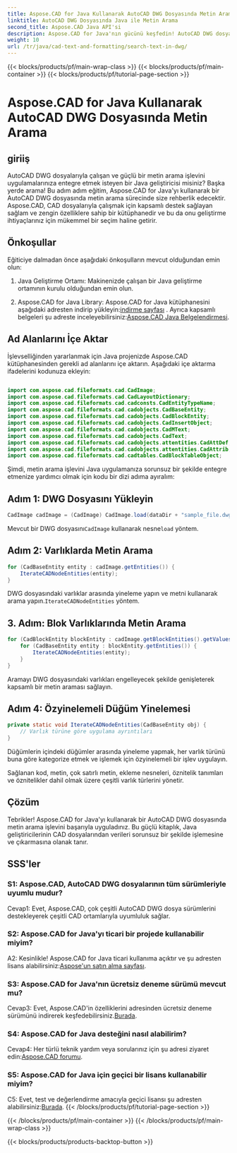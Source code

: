 ```yaml
---
title: Aspose.CAD for Java Kullanarak AutoCAD DWG Dosyasında Metin Arama
linktitle: AutoCAD DWG Dosyasında Java ile Metin Arama
second_title: Aspose.CAD Java API'si
description: Aspose.CAD for Java'nın gücünü keşfedin! AutoCAD DWG dosyalarındaki metni etkili bir şekilde arayın. Kitaplığı indirin ve CAD uygulamanızı geliştirin.
weight: 10
url: /tr/java/cad-text-and-formatting/search-text-in-dwg/
---
```


{{< blocks/products/pf/main-wrap-class >}}
{{< blocks/products/pf/main-container >}}
{{< blocks/products/pf/tutorial-page-section >}}

# Aspose.CAD for Java Kullanarak AutoCAD DWG Dosyasında Metin Arama

## giriiş

AutoCAD DWG dosyalarıyla çalışan ve güçlü bir metin arama işlevini uygulamalarınıza entegre etmek isteyen bir Java geliştiricisi misiniz? Başka yerde arama! Bu adım adım eğitim, Aspose.CAD for Java'yı kullanarak bir AutoCAD DWG dosyasında metin arama sürecinde size rehberlik edecektir. Aspose.CAD, CAD dosyalarıyla çalışmak için kapsamlı destek sağlayan sağlam ve zengin özelliklere sahip bir kütüphanedir ve bu da onu geliştirme ihtiyaçlarınız için mükemmel bir seçim haline getirir.

## Önkoşullar

Eğiticiye dalmadan önce aşağıdaki önkoşulların mevcut olduğundan emin olun:

1. Java Geliştirme Ortamı: Makinenizde çalışan bir Java geliştirme ortamının kurulu olduğundan emin olun.

2.  Aspose.CAD for Java Library: Aspose.CAD for Java kütüphanesini aşağıdaki adresten indirip yükleyin:[indirme sayfası](https://releases.aspose.com/cad/java/) . Ayrıca kapsamlı belgeleri şu adreste inceleyebilirsiniz:[Aspose.CAD Java Belgelendirmesi](https://reference.aspose.com/cad/java/).

## Ad Alanlarını İçe Aktar

İşlevselliğinden yararlanmak için Java projenizde Aspose.CAD kütüphanesinden gerekli ad alanlarını içe aktarın. Aşağıdaki içe aktarma ifadelerini kodunuza ekleyin:

```java

import com.aspose.cad.fileformats.cad.CadImage;
import com.aspose.cad.fileformats.cad.CadLayoutDictionary;
import com.aspose.cad.fileformats.cad.cadconsts.CadEntityTypeName;
import com.aspose.cad.fileformats.cad.cadobjects.CadBaseEntity;
import com.aspose.cad.fileformats.cad.cadobjects.CadBlockEntity;
import com.aspose.cad.fileformats.cad.cadobjects.CadInsertObject;
import com.aspose.cad.fileformats.cad.cadobjects.CadMText;
import com.aspose.cad.fileformats.cad.cadobjects.CadText;
import com.aspose.cad.fileformats.cad.cadobjects.attentities.CadAttDef;
import com.aspose.cad.fileformats.cad.cadobjects.attentities.CadAttrib;
import com.aspose.cad.fileformats.cad.cadtables.CadBlockTableObject;
```

Şimdi, metin arama işlevini Java uygulamanıza sorunsuz bir şekilde entegre etmenize yardımcı olmak için kodu bir dizi adıma ayıralım:

## Adım 1: DWG Dosyasını Yükleyin

```java
CadImage cadImage = (CadImage) CadImage.load(dataDir + "sample_file.dwg");
```

Mevcut bir DWG dosyasını`CadImage` kullanarak nesne`load` yöntem.

## Adım 2: Varlıklarda Metin Arama

```java
for (CadBaseEntity entity : cadImage.getEntities()) {
    IterateCADNodeEntities(entity);
}
```

 DWG dosyasındaki varlıklar arasında yineleme yapın ve metni kullanarak arama yapın.`IterateCADNodeEntities` yöntem.

## 3. Adım: Blok Varlıklarında Metin Arama

```java
for (CadBlockEntity blockEntity : cadImage.getBlockEntities().getValues()) {
    for (CadBaseEntity entity : blockEntity.getEntities()) {
        IterateCADNodeEntities(entity);
    }
}
```

Aramayı DWG dosyasındaki varlıkları engelleyecek şekilde genişleterek kapsamlı bir metin araması sağlayın.

## Adım 4: Özyinelemeli Düğüm Yinelemesi

```java
private static void IterateCADNodeEntities(CadBaseEntity obj) {
    // Varlık türüne göre uygulama ayrıntıları
}
```

Düğümlerin içindeki düğümler arasında yineleme yapmak, her varlık türünü buna göre kategorize etmek ve işlemek için özyinelemeli bir işlev uygulayın.

Sağlanan kod, metin, çok satırlı metin, ekleme nesneleri, öznitelik tanımları ve öznitelikler dahil olmak üzere çeşitli varlık türlerini yönetir.

## Çözüm

Tebrikler! Aspose.CAD for Java'yı kullanarak bir AutoCAD DWG dosyasında metin arama işlevini başarıyla uyguladınız. Bu güçlü kitaplık, Java geliştiricilerinin CAD dosyalarından verileri sorunsuz bir şekilde işlemesine ve çıkarmasına olanak tanır.

## SSS'ler

### S1: Aspose.CAD, AutoCAD DWG dosyalarının tüm sürümleriyle uyumlu mudur?

Cevap1: Evet, Aspose.CAD, çok çeşitli AutoCAD DWG dosya sürümlerini destekleyerek çeşitli CAD ortamlarıyla uyumluluk sağlar.

### S2: Aspose.CAD for Java'yı ticari bir projede kullanabilir miyim?

 A2: Kesinlikle! Aspose.CAD for Java ticari kullanıma açıktır ve şu adresten lisans alabilirsiniz:[Aspose'un satın alma sayfası](https://purchase.aspose.com/buy).

### S3: Aspose.CAD for Java'nın ücretsiz deneme sürümü mevcut mu?

 Cevap3: Evet, Aspose.CAD'in özelliklerini adresinden ücretsiz deneme sürümünü indirerek keşfedebilirsiniz.[Burada](https://releases.aspose.com/).

### S4: Aspose.CAD for Java desteğini nasıl alabilirim?

 Cevap4: Her türlü teknik yardım veya sorularınız için şu adresi ziyaret edin:[Aspose.CAD forumu](https://forum.aspose.com/c/cad/19).

### S5: Aspose.CAD for Java için geçici bir lisans kullanabilir miyim?

 C5: Evet, test ve değerlendirme amacıyla geçici lisansı şu adresten alabilirsiniz:[Burada](https://purchase.aspose.com/temporary-license/).
{{< /blocks/products/pf/tutorial-page-section >}}

{{< /blocks/products/pf/main-container >}}
{{< /blocks/products/pf/main-wrap-class >}}

{{< blocks/products/products-backtop-button >}}
